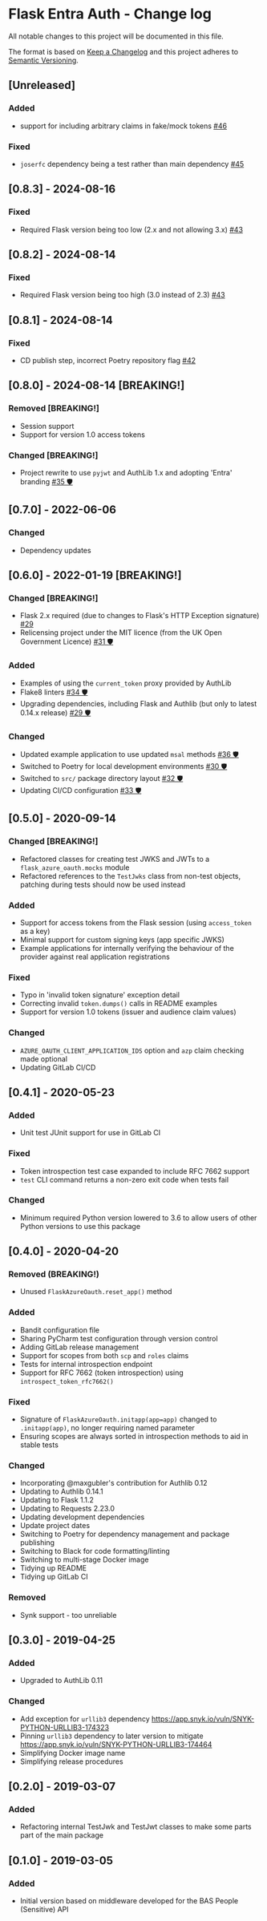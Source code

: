 # Flask Entra Auth - Change log

All notable changes to this project will be documented in this file.

The format is based on [Keep a Changelog](http://keepachangelog.com/en/1.0.0/)
and this project adheres to [Semantic Versioning](http://semver.org/spec/v2.0.0.html).

## [Unreleased]

### Added

* support for including arbitrary claims in fake/mock tokens
  [#46](https://gitlab.data.bas.ac.uk/MAGIC/flask-entra-auth/-/issues/46)

### Fixed

* `joserfc` dependency being a test rather than main dependency
  [#45](https://gitlab.data.bas.ac.uk/MAGIC/flask-entra-auth/-/issues/45)

## [0.8.3] - 2024-08-16

### Fixed

* Required Flask version being too low (2.x and not allowing 3.x)
  [#43](https://gitlab.data.bas.ac.uk/MAGIC/flask-entra-auth/-/issues/44)

## [0.8.2] - 2024-08-14

### Fixed

* Required Flask version being too high (3.0 instead of 2.3)
  [#43](https://gitlab.data.bas.ac.uk/MAGIC/flask-entra-auth/-/issues/43)

## [0.8.1] - 2024-08-14

### Fixed

* CD publish step, incorrect Poetry repository flag
  [#42](https://gitlab.data.bas.ac.uk/MAGIC/flask-entra-auth/-/issues/42)

## [0.8.0] - 2024-08-14  [BREAKING!]

### Removed [BREAKING!]

* Session support
* Support for version 1.0 access tokens

### Changed [BREAKING!]

* Project rewrite to use `pyjwt` and AuthLib 1.x and adopting 'Entra' branding
  [#35 🛡️](https://gitlab.data.bas.ac.uk/MAGIC/flask-entra-auth/-/issues/35)

## [0.7.0] - 2022-06-06

### Changed

* Dependency updates

## [0.6.0] - 2022-01-19 [BREAKING!]

### Changed [BREAKING!]

* Flask 2.x required (due to changes to Flask's HTTP Exception signature)
  [#29](https://gitlab.data.bas.ac.uk/web-apps/flask-extensions/flask-azure-oauth/-/issues/29)
* Relicensing project under the MIT licence (from the UK Open Government Licence)
  [#31 🛡️](https://gitlab.data.bas.ac.uk/web-apps/flask-extensions/flask-azure-oauth/-/issues/31)

### Added

* Examples of using the `current_token` proxy provided by AuthLib
* Flake8 linters
  [#34 🛡️](https://gitlab.data.bas.ac.uk/web-apps/flask-extensions/flask-azure-oauth/-/issues/34)
* Upgrading dependencies, including Flask and Authlib (but only to latest 0.14.x release)
  [#29 🛡️](https://gitlab.data.bas.ac.uk/web-apps/flask-extensions/flask-azure-oauth/-/issues/29)

### Changed

* Updated example application to use updated `msal` methods
  [#36 🛡️](https://gitlab.data.bas.ac.uk/web-apps/flask-extensions/flask-azure-oauth/-/issues/36)
* Switched to Poetry for local development environments
  [#30 🛡️](https://gitlab.data.bas.ac.uk/web-apps/flask-extensions/flask-azure-oauth/-/issues/30)
* Switched to `src/` package directory layout
  [#32 🛡️](https://gitlab.data.bas.ac.uk/web-apps/flask-extensions/flask-azure-oauth/-/issues/32)
* Updating CI/CD configuration
  [#33 🛡️](https://gitlab.data.bas.ac.uk/web-apps/flask-extensions/flask-azure-oauth/-/issues/33)

## [0.5.0] - 2020-09-14

### Changed [BREAKING!]

* Refactored classes for creating test JWKS and JWTs to a `flask_azure_oauth.mocks` module
* Refactored references to the `TestJwks` class from non-test objects, patching during tests should now be used instead

### Added

* Support for access tokens from the Flask session (using `access_token` as a key)
* Minimal support for custom signing keys (app specific JWKS)
* Example applications for internally verifying the behaviour of the provider against real application registrations

### Fixed

* Typo in 'invalid token signature' exception detail
* Correcting invalid `token.dumps()` calls in README examples
* Support for version 1.0 tokens (issuer and audience claim values)

### Changed

* `AZURE_OAUTH_CLIENT_APPLICATION_IDS` option and `azp` claim checking made optional
* Updating GitLab CI/CD

## [0.4.1] - 2020-05-23

### Added

* Unit test JUnit support for use in GitLab CI

### Fixed

* Token introspection test case expanded to include RFC 7662 support
* `test` CLI command returns a non-zero exit code when tests fail

### Changed

* Minimum required Python version lowered to 3.6 to allow users of other Python versions to use this package

## [0.4.0] - 2020-04-20

### Removed (BREAKING!)

* Unused `FlaskAzureOauth.reset_app()` method

### Added

* Bandit configuration file
* Sharing PyCharm test configuration through version control
* Adding GitLab release management
* Support for scopes from both `scp` and `roles` claims
* Tests for internal introspection endpoint
* Support for RFC 7662 (token introspection) using `introspect_token_rfc7662()`

### Fixed

* Signature of `FlaskAzureOauth.initapp(app=app)` changed to `.initapp(app)`, no longer requiring named parameter
* Ensuring scopes are always sorted in introspection methods to aid in stable tests

### Changed

* Incorporating @maxgubler's contribution for Authlib 0.12
* Updating to Authlib 0.14.1
* Updating to Flask 1.1.2
* Updating to Requests 2.23.0
* Updating development dependencies
* Update project dates
* Switching to Poetry for dependency management and package publishing
* Switching to Black for code formatting/linting
* Switching to multi-stage Docker image
* Tidying up README
* Tidying up GitLab CI

### Removed

* Synk support - too unreliable

## [0.3.0] - 2019-04-25

### Added

* Upgraded to AuthLib 0.11

### Changed

* Add exception for `urllib3` dependency https://app.snyk.io/vuln/SNYK-PYTHON-URLLIB3-174323
* Pinning `urllib3` dependency to later version to mitigate https://app.snyk.io/vuln/SNYK-PYTHON-URLLIB3-174464
* Simplifying Docker image name
* Simplifying release procedures

## [0.2.0] - 2019-03-07

### Added

* Refactoring internal TestJwk and TestJwt classes to make some parts part of the main package

## [0.1.0] - 2019-03-05

### Added

* Initial version based on middleware developed for the BAS People (Sensitive) API
